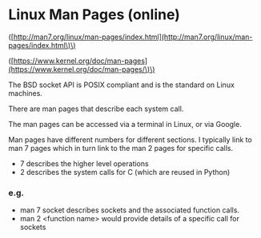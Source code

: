 # **Linux Man Pages \(online\)**

\([http://man7.org/linux/man-pages/index.html](http://man7.org/linux/man-pages/index.html\)\)

\([https://www.kernel.org/doc/man-pages](https://www.kernel.org/doc/man-pages/\)\)

The BSD socket API is POSIX compliant and is the standard on Linux machines.

There are man pages that describe each system call.

The man pages can be accessed via a terminal in Linux, or via Google.

Man pages have different numbers for different sections. I typically link to man 7 pages which in turn link to the man 2 pages for specific calls.

* 7 describes the higher level operations
* 2 describes the system calls for C \(which are reused in Python\)

### e.g.

* man 7 socket describes sockets and the associated function calls.
* man 2 &lt;function name&gt; would provide details of a specific call for sockets




